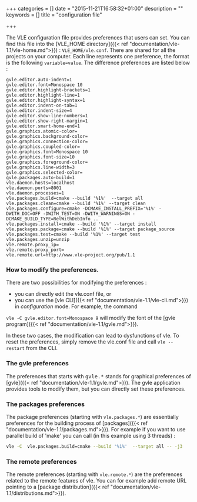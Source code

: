 +++
categories = []
date = "2015-11-21T16:58:32+01:00"
description = ""
keywords = []
title = "configuration file"

+++

The VLE configuration file provides preferences that users can set.
You can find this file into the [VLE_HOME directory]({{< ref 
"documentation/vle-1.1/vle-home.md">}}) : 
`VLE_HOME/vle.conf`. There are shared for all the projects on your computer.
Each line represents one preference, the format is the following 
`variable=value`. The difference preferences are listed below : 

```
gvle.editor.auto-indent=1
gvle.editor.font=Monospace 10
gvle.editor.highlight-brackets=1
gvle.editor.highlight-line=1
gvle.editor.highlight-syntax=1
gvle.editor.indent-on-tab=1
gvle.editor.indent-size=4
gvle.editor.show-line-numbers=1
gvle.editor.show-right-margin=1
gvle.editor.smart-home-end=1
gvle.graphics.atomic-color=
gvle.graphics.background-color=
gvle.graphics.connection-color=
gvle.graphics.coupled-color=
gvle.graphics.font=Monospace 10
gvle.graphics.font-size=10
gvle.graphics.foreground-color=
gvle.graphics.line-width=3
gvle.graphics.selected-color=
gvle.packages.auto-build=1
vle.daemon.hosts=localhost
vle.daemon.ports=8001
vle.daemon.processes=1
vle.packages.build=cmake --build '%1%'  --target all
vle.packages.clean=cmake --build '%1%' --target clean
vle.packages.configure=cmake -DCMAKE_INSTALL_PREFIX='%1%' -DWITH_DOC=OFF -DWITH_TEST=ON -DWITH_WARNINGS=ON -DCMAKE_BUILD_TYPE=RelWithDebInfo ..
vle.packages.install=cmake --build '%1%' --target install
vle.packages.package=cmake --build '%1%' --target package_source
vle.packages.test=cmake --build '%1%' --target test
vle.packages.unzip=unzip
vle.remote.proxy_ip=
vle.remote.proxy_port=
vle.remote.url=http://www.vle-project.org/pub/1.1
```


### How to modify the preferences.

There are two possibilities for modifying the preferences :

* you can directly edit the vle.conf file, or
* you can use the [vle CLI]({{< ref "documentation/vle-1.1/vle-cli.md">}}) 
in _configuration_ mode. For example, the command 

`vle -C gvle.editor.font=Monospace 9` will modify the font of the 
[gvle program]({{< ref "documentation/vle-1.1/gvle.md">}}).  

In these two cases, the modification can lead to dysfunctions of vle. 
To reset the preferences, simply remove the vle.conf file and call
`vle --restart` from the CLI.

### The gvle preferences

The preferences that starts with <tt>gvle.*</tt> stands for graphical
preferences of [gvle]({{< ref "documentation/vle-1.1/gvle.md">}}). 
The gvle application provides tools to modify them, 
but you can directly set these preferences.

### The packages preferences

The package preferences (starting with `vle.packages.*`) are essentially 
preferences for the building process of [packages]({{< ref 
"documentation/vle-1.1/packages.md">}}). For example if you want to use parallel
build of 'make' you can call (in this example using 3 threads) :

```bash
vle -C  vle.packages.build=cmake --build '%1%'  --target all -- -j3
```

### The remote preferences

The remote preferences (starting with `vle.remote.*`) are the preferences
related to the remote features of vle. You can for example add remote URL
pointing to a [package distribution]({{< ref 
"documentation/vle-1.1/distributions.md">}}).
